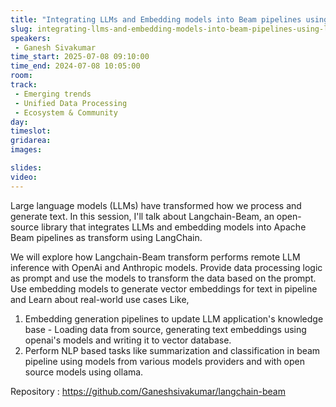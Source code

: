 ```yaml
---
title: "Integrating LLMs and Embedding models into Beam pipelines using langchain"
slug: integrating-llms-and-embedding-models-into-beam-pipelines-using-langchain
speakers:
 - Ganesh Sivakumar
time_start: 2025-07-08 09:10:00
time_end: 2024-07-08 10:05:00
room: 
track: 
 - Emerging trends
 - Unified Data Processing
 - Ecosystem & Community
day: 
timeslot: 
gridarea: 
images: 

slides:
video: 
---
```


Large language models (LLMs) have transformed how we process and generate text. In this session, I'll talk about Langchain-Beam, an open-source library that integrates LLMs and embedding models into Apache Beam pipelines as transform using LangChain.

We will explore how Langchain-Beam transform performs remote LLM inference with OpenAi and Anthropic models. Provide data processing logic as prompt and use the models to transform the data based on the prompt. Use embedding models to generate vector embeddings for text in pipeline and Learn about real-world use cases Like,

1. Embedding generation pipelines to update LLM application's knowledge base - Loading data from source, generating text embeddings using openai's models and writing it to vector database. 
2. Perform NLP based tasks like summarization and classification in beam pipeline using models from various models providers and with open source models using ollama. 

Repository : https://github.com/Ganeshsivakumar/langchain-beam